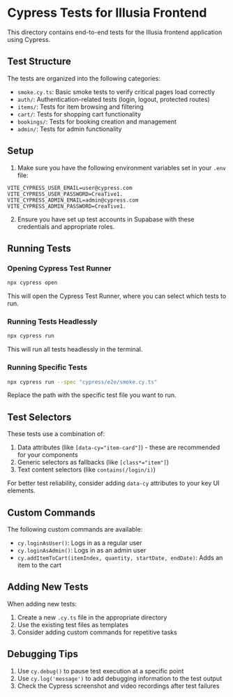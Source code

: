 # Cypress Tests for Illusia Frontend

This directory contains end-to-end tests for the Illusia frontend application using Cypress.

## Test Structure

The tests are organized into the following categories:

- `smoke.cy.ts`: Basic smoke tests to verify critical pages load correctly
- `auth/`: Authentication-related tests (login, logout, protected routes)
- `items/`: Tests for item browsing and filtering
- `cart/`: Tests for shopping cart functionality
- `bookings/`: Tests for booking creation and management
- `admin/`: Tests for admin functionality

## Setup

1. Make sure you have the following environment variables set in your `.env` file:

```
VITE_CYPRESS_USER_EMAIL=user@cypress.com
VITE_CYPRESS_USER_PASSWORD=CreaTive1.
VITE_CYPRESS_ADMIN_EMAIL=admin@cypress.com
VITE_CYPRESS_ADMIN_PASSWORD=CreaTive1.
```

2. Ensure you have set up test accounts in Supabase with these credentials and appropriate roles.

## Running Tests

### Opening Cypress Test Runner

```bash
npx cypress open
```

This will open the Cypress Test Runner, where you can select which tests to run.

### Running Tests Headlessly

```bash
npx cypress run
```

This will run all tests headlessly in the terminal.

### Running Specific Tests

```bash
npx cypress run --spec "cypress/e2e/smoke.cy.ts"
```

Replace the path with the specific test file you want to run.

## Test Selectors

These tests use a combination of:

1. Data attributes (like `[data-cy="item-card"]`) - these are recommended for your components
2. Generic selectors as fallbacks (like `[class*="item"]`)
3. Text content selectors (like `contains(/login/i)`)

For better test reliability, consider adding `data-cy` attributes to your key UI elements.

## Custom Commands

The following custom commands are available:

- `cy.loginAsUser()`: Logs in as a regular user
- `cy.loginAsAdmin()`: Logs in as an admin user
- `cy.addItemToCart(itemIndex, quantity, startDate, endDate)`: Adds an item to the cart

## Adding New Tests

When adding new tests:

1. Create a new `.cy.ts` file in the appropriate directory
2. Use the existing test files as templates
3. Consider adding custom commands for repetitive tasks

## Debugging Tips

1. Use `cy.debug()` to pause test execution at a specific point
2. Use `cy.log('message')` to add debugging information to the test output
3. Check the Cypress screenshot and video recordings after test failures
